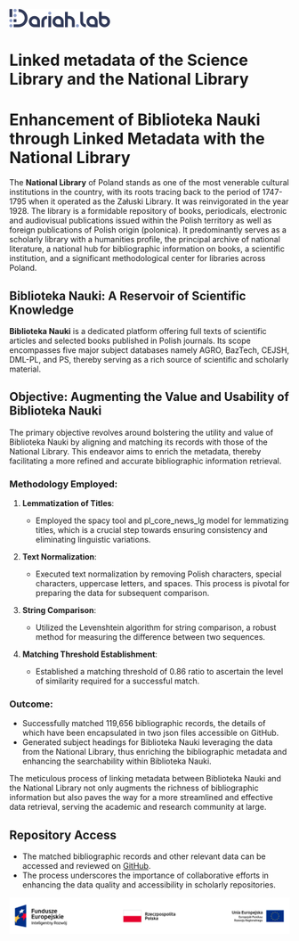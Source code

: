 ![alt text](https://github.com/CHC-Computations/Harmonize/blob/main/logo-1.png?raw=true)
# Linked metadata of the Science Library and the National Library


# Enhancement of Biblioteka Nauki through Linked Metadata with the National Library

The **National Library** of Poland stands as one of the most venerable cultural institutions in the country, with its roots tracing back to the period of 1747-1795 when it operated as the Załuski Library. It was reinvigorated in the year 1928. The library is a formidable repository of books, periodicals, electronic and audiovisual publications issued within the Polish territory as well as foreign publications of Polish origin (polonica). It predominantly serves as a scholarly library with a humanities profile, the principal archive of national literature, a national hub for bibliographic information on books, a scientific institution, and a significant methodological center for libraries across Poland.

## Biblioteka Nauki: A Reservoir of Scientific Knowledge

**Biblioteka Nauki** is a dedicated platform offering full texts of scientific articles and selected books published in Polish journals. Its scope encompasses five major subject databases namely AGRO, BazTech, CEJSH, DML-PL, and PS, thereby serving as a rich source of scientific and scholarly material.

## Objective: Augmenting the Value and Usability of Biblioteka Nauki

The primary objective revolves around bolstering the utility and value of Biblioteka Nauki by aligning and matching its records with those of the National Library. This endeavor aims to enrich the metadata, thereby facilitating a more refined and accurate bibliographic information retrieval.

### Methodology Employed:

1. **Lemmatization of Titles**:
    - Employed the spacy tool and pl_core_news_lg model for lemmatizing titles, which is a crucial step towards ensuring consistency and eliminating linguistic variations.

2. **Text Normalization**:
    - Executed text normalization by removing Polish characters, special characters, uppercase letters, and spaces. This process is pivotal for preparing the data for subsequent comparison.

3. **String Comparison**:
    - Utilized the Levenshtein algorithm for string comparison, a robust method for measuring the difference between two sequences.

4. **Matching Threshold Establishment**:
    - Established a matching threshold of 0.86 ratio to ascertain the level of similarity required for a successful match.

### Outcome:

- Successfully matched 119,656 bibliographic records, the details of which have been encapsulated in two json files accessible on GitHub.
- Generated subject headings for Biblioteka Nauki leveraging the data from the National Library, thus enriching the bibliographic metadata and enhancing the searchability within Biblioteka Nauki.

The meticulous process of linking metadata between Biblioteka Nauki and the National Library not only augments the richness of bibliographic information but also paves the way for a more streamlined and effective data retrieval, serving the academic and research community at large.

## Repository Access

- The matched bibliographic records and other relevant data can be accessed and reviewed on [GitHub](https://github.com/CHC-Computations/Powiazane-metadane-Biblioteki-Nauki-i-Biblioteki-Narodowej/tree/main).
- The process underscores the importance of collaborative efforts in enhancing the data quality and accessibility in scholarly repositories.


![alt_text](https://github.com/CHC-Computations/Harmonize/blob/main/Zrzut%20ekranu%202022-12-19%20o%2017.48.49.png?raw=true)





